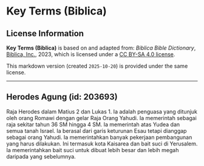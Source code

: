# Key Terms (Biblica)

## License Information

**Key Terms (Biblica)** is based on and adapted from: _Biblica Bible Dictionary_, [Biblica, Inc.](https://www.biblica.com/), 2023, which is licensed under a [CC BY-SA 4.0 license](https://creativecommons.org/licenses/by-sa/4.0/legalcode.en).

This markdown version (created `2025-10-20`) is provided under the same license.



--------------------------------

## Herodes Agung (id: 203693)

Raja Herodes dalam Matius 2 dan Lukas 1\. Ia adalah penguasa yang ditunjuk oleh orang Romawi dengan gelar Raja Orang Yahudi. Ia memerintah sebagai raja sekitar tahun 36 SM hingga 4 SM. Ia memerintah atas Yudea dan semua tanah Israel. Ia berasal dari garis keturunan Esau tetapi dianggap sebagai orang Yahudi. Ia memerintahkan banyak pekerjaan pembangunan yang harus dilakukan. Ini termasuk kota Kaisarea dan bait suci di Yerusalem. Ia memerintahkan bait suci untuk dibuat lebih besar dan lebih megah daripada yang sebelumnya. 


